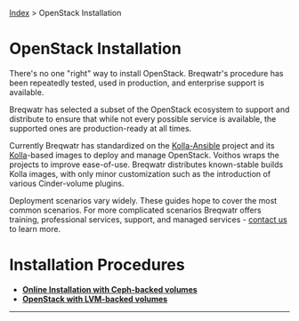 [Index](/)
\> OpenStack Installation

# OpenStack Installation

There's no one "right" way to install OpenStack. Breqwatr's procedure has
been repeatedly tested, used in production, and enterprise support is
available.

Breqwatr has selected a subset of the OpenStack ecosystem to support
and distribute to ensure that while not every possible service is available,
the supported ones are production-ready at all times.

Currently Breqwatr has standardized on the [Kolla-Ansible](https://github.com/openstack/kolla-ansible)
project and its [Kolla](https://github.com/openstack/kolla)-based images to deploy and manage
OpenStack. Voithos wraps the projects to improve ease-of-use. Breqwatr distributes known-stable
builds Kolla images, with only minor customization such as the introduction of various
Cinder-volume plugins.


Deployment scenarios vary widely. These guides hope to cover the most common
scenarios. For more complicated scenarios Breqwatr offers training,
professional services, support, and managed services - [contact us](mailto:sales@breqwatr.com)
to learn more.


# Installation Procedures

- [**Online Installation with Ceph-backed volumes**](/openstack-with-ceph.html)
- [**OpenStack with LVM-backed volumes**](/openstack-with-lvm.html)

---
